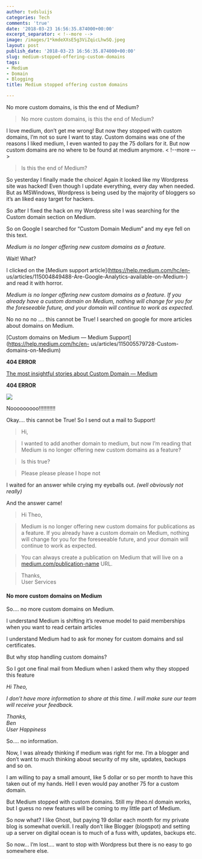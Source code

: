 ```yaml
---
author: tvdsluijs
categories: Tech
comments: 'true'
date: '2018-03-23 16:56:35.874000+00:00'
excerpt_separator: < !--more -->
image: /images/1*kmdeXXsE5g3ViZqicLhwSQ.jpeg
layout: post
publish_date: '2018-03-23 16:56:35.874000+00:00'
slug: medium-stopped-offering-custom-domains
tags:
- Medium
- Domain
- Blogging
title: Medium stopped offering custom domains

---
```

No more custom domains, is this the end of Medium?

> No more custom domains, is this the end of Medium?

I love medium, don’t get me wrong! But now they stopped with custom domains,
I’m not so sure I want to stay. Custom domains was one of the reasons I liked
medium, I even wanted to pay the 75 dollars for it. But now custom domains are
no where to be found at medium anymore.
< !--more -->
> Is this the end of Medium?

So yesterday I finally made the choice! Again it looked like my Wordpress site
was hacked! Even though I update everything, every day when needed. But as
MSWindows, Wordpress is being used by the majority of bloggers so it’s an
liked easy target for hackers.

So after I fixed the hack on my Wordpress site I was searching for the Custom
domain section on Medium.

So on Google I searched for “Custom Domain Medium” and my eye fell on this
text.

 _Medium is no longer offering new custom domains as a feature._

Wait! What?

I clicked on the [Medium support article](https://help.medium.com/hc/en-
us/articles/115004849488-Are-Google-Analytics-available-on-Medium-) and read
it with horror.

 _Medium is no longer offering new custom domains as a feature. If you already
have a custom domain on Medium, nothing will change for you for the
foreseeable future, and your domain will continue to work as expected._

No no no no …. this cannot be True! I searched on google for more articles
about domains on Medium.

[Custom domains on Medium — Medium Support](https://help.medium.com/hc/en-
us/articles/115005579728-Custom-domains-on-Medium)

 **404 ERROR**

[The most insightful stories about Custom Domain —
Medium](https://medium.com/tag/custom-domain)

 **404 ERROR**

![](/images/1*6PWf-iQuwILfZMh-G1sbsg.gif)

Nooooooooo!!!!!!!!!!!

Okay…. this cannot be True! So I send out a mail to Support!

> Hi,

> I wanted to add another domain to medium, but now I’m reading that Medium is
no longer offering new custom domains as a feature?

> Is this true?

> Please please please I hope not

I waited for an answer while crying my eyeballs out. _(well obviously not
really)_

And the answer came!

> Hi Theo,

> Medium is no longer offering new custom domains for publications as a
feature. If you already have a custom domain on Medium, nothing will change
for you for the foreseeable future, and your domain will continue to work as
expected.

> You can always create a publication on Medium that will live on a
[medium.com/publication-name](http://medium.com/publication-name) URL.

> Thanks,  
> User Services

#### No more custom domains on Medium

So…. no more custom domains on Medium.

I understand Medium is shifting it’s revenue model to paid memberships when
you want to read certain articles

I understand Medium had to ask for money for custom domains and ssl
certificates.

But why stop handling custom domains?

So I got one final mail from Medium when I asked them why they stopped this
feature

 _Hi Theo,_

 _I don’t have more information to share at this time. I will make sure our
team will receive your feedback._

 _Thanks,  
Ben  
User Happiness_

So…. no information.

Now, I was already thinking if medium was right for me. I’m a blogger and
don’t want to much thinking about security of my site, updates, backups and so
on.

I am willing to pay a small amount, like 5 dollar or so per month to have this
taken out of my hands. Hell I even would pay another 75 for a custom domain.

But Medium stopped with custom domains. Still my itheo.nl domain works, but I
guess no new features will be coming to my little part of Medium.

So now what? I like Ghost, but paying 19 dollar each month for my private blog
is somewhat overkill. I really don’t like Blogger (blogspot) and setting up a
server on digital ocean is to much of a fuss with, updates, backups etc.

So now… I’m lost…. want to stop with Wordpress but there is no easy to go
somewhere else.
